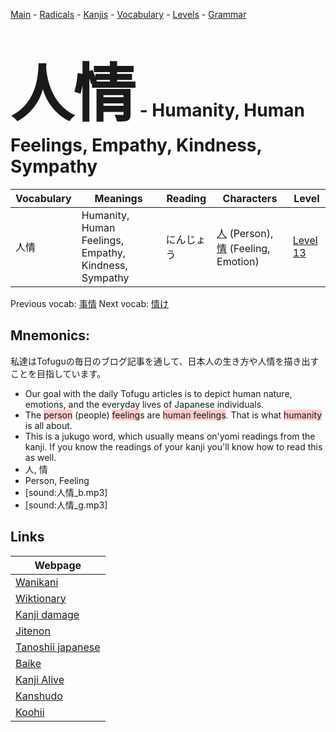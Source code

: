 <style> bigfont {font-size: 100px}</style>
[Main](../README.md) -
[Radicals](../radicals.md) -
[Kanjis](../kanjis.md) -
[Vocabulary](../vocabulary.md) -
[Levels](../levels.md) -
[Grammar](../grammar.md)
# <bigfont> 人情</bigfont> - Humanity, Human Feelings, Empathy, Kindness, Sympathy 

| Vocabulary | Meanings | Reading | Characters | Level |
| --- | --- | --- | --- | --- |
| 人情 | Humanity, Human Feelings, Empathy, Kindness, Sympathy | にんじょう |  [人](../kanjis/人.md) (Person), [情](../kanjis/情.md) (Feeling, Emotion) | [Level 13](../levels/wk_level13.md) |

Previous vocab: [事情](事情.md) Next vocab: [情け](情け.md) 

## Mnemonics:
私達はTofuguの毎日のブログ記事を通して、日本人の生き方や人情を描き出すことを目指しています。
* Our goal with the daily Tofugu articles is to depict human nature, emotions, and the everyday lives of Japanese individuals.
* The <span style="background-color:#ffcccb"> person</span> (people) <span style="background-color:#ffcccb"> feeling</span>s are <span style="background-color:#ffcccb"> human feelings</span>. That is what <span style="background-color:#ffcccb"> humanity</span> is all about.
* This is a jukugo word, which usually means on'yomi readings from the kanji. If you know the readings of your kanji you'll know how to read this as well.
* 人, 情
* Person, Feeling
* [sound:人情_b.mp3]
* [sound:人情_g.mp3]


## Links 

| Webpage |
| --- |
| [Wanikani          ](https://www.wanikani.com/kanji/人情) |
| [Wiktionary        ](https://en.wiktionary.org/wiki/人情) |
| [Kanji damage      ](http://www.kanjidamage.com/kanji/search?utf8=✓&q=人情) |
| [Jitenon           ](https://jitenon.com/kanji/人情) |
| [Tanoshii japanese ](https://www.tanoshiijapanese.com/dictionary/kanji.cfm?k=人情) |
| [Baike             ](https://baike.baidu.com/item/人情) |
| [Kanji Alive       ](https://app.kanjialive.com/人情) |
| [Kanshudo          ](https://www.kanshudo.com/searchmn?q=人情) |
| [Koohii            ](https://kanji.koohii.com/study/kanji/人情) |
